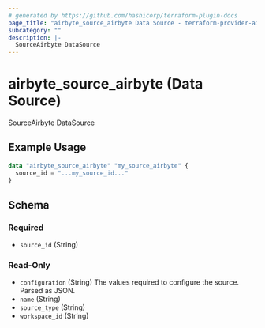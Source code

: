 ```yaml
---
# generated by https://github.com/hashicorp/terraform-plugin-docs
page_title: "airbyte_source_airbyte Data Source - terraform-provider-airbyte"
subcategory: ""
description: |-
  SourceAirbyte DataSource
---
```


# airbyte_source_airbyte (Data Source)

SourceAirbyte DataSource

## Example Usage

```terraform
data "airbyte_source_airbyte" "my_source_airbyte" {
  source_id = "...my_source_id..."
}
```

<!-- schema generated by tfplugindocs -->
## Schema

### Required

- `source_id` (String)

### Read-Only

- `configuration` (String) The values required to configure the source. Parsed as JSON.
- `name` (String)
- `source_type` (String)
- `workspace_id` (String)


